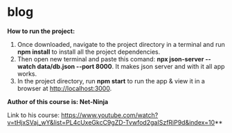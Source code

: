 # blog

**How to run the project:**


1. Once downloaded, navigate to the project directory in a terminal and run **npm install** to install all the project dependencies.
2. Then open new terminal and paste this comand: **npx json-server --watch data/db.json --port 8000**. It makes json server and with it all app works.
3. In the project directory, run **npm start** to run the app & view it in a browser at [http://localhost:3000](http://localhost:3000).


**Author of this course is: Net-Ninja**

Link to his course: https://www.youtube.com/watch?v=tHjxSVaj_wY&list=PL4cUxeGkcC9gZD-Tvwfod2gaISzfRiP9d&index=10**